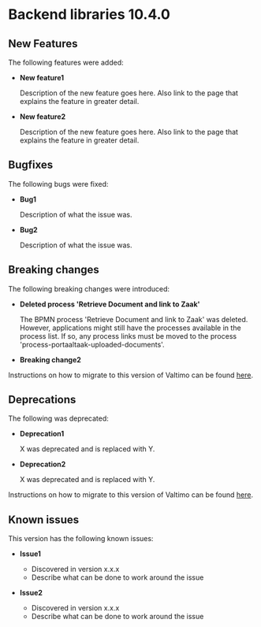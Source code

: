 # Backend libraries 10.4.0

## New Features

The following features were added:

* **New feature1**

  Description of the new feature goes here.
  Also link to the page that explains the feature in greater detail.

* **New feature2**

  Description of the new feature goes here.
  Also link to the page that explains the feature in greater detail.


## Bugfixes

The following bugs were fixed:

* **Bug1**

  Description of what the issue was.

* **Bug2**

  Description of what the issue was.

## Breaking changes

The following breaking changes were introduced:

* **Deleted process 'Retrieve Document and link to Zaak'**

  The BPMN process 'Retrieve Document and link to Zaak' was deleted. However, applications might still have the
  processes available in the process list. If so, any process links must be moved to the process
  'process-portaaltaak-uploaded-documents'.

* **Breaking change2**

Instructions on how to migrate to this version of Valtimo can be found [here](migration.md).

## Deprecations

The following was deprecated:

* **Deprecation1**

  X was deprecated and is replaced with Y.

* **Deprecation2**

  X was deprecated and is replaced with Y.

Instructions on how to migrate to this version of Valtimo can be found [here](migration.md).

## Known issues

This version has the following known issues:

* **Issue1**
  * Discovered in version x.x.x
  * Describe what can be done to work around the issue

* **Issue2**
  * Discovered in version x.x.x
  * Describe what can be done to work around the issue
